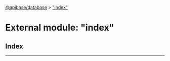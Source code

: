 [@apibase/database](../README.md) > ["index"](../modules/_index_.md)

# External module: "index"

## Index

---

